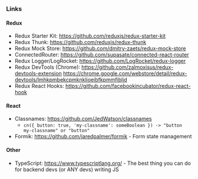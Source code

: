 ### Links
#### Redux
- Redux Starter Kit: https://github.com/reduxjs/redux-starter-kit
- Redux Thunk: https://github.com/reduxjs/redux-thunk
- Redux Mock Store: https://github.com/dmitry-zaets/redux-mock-store
- ConnectedRouter: https://github.com/supasate/connected-react-router
- Redux Logger/LogRocket: https://github.com/LogRocket/redux-logger
- Redux DevTools (Chrome): https://github.com/zalmoxisus/redux-devtools-extension
https://chrome.google.com/webstore/detail/redux-devtools/lmhkpmbekcpmknklioeibfkpmmfibljd
- Redux React Hooks: https://github.com/facebookincubator/redux-react-hook

#### React
- Classnames: https://github.com/JedWatson/classnames
  - `cn({ button: true, 'my-classname': someBoolean }) -> "button my-classname" or "button"`
- Formik: https://github.com/jaredpalmer/formik - Form state management

#### Other
- TypeScript: https://www.typescriptlang.org/ - The best thing you can do for backend devs (or ANY devs) writing JS
